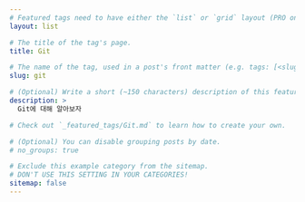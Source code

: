 ```yaml
---
# Featured tags need to have either the `list` or `grid` layout (PRO only).
layout: list

# The title of the tag's page.
title: Git

# The name of the tag, used in a post's front matter (e.g. tags: [<slug>]).
slug: git

# (Optional) Write a short (~150 characters) description of this featured tag.
description: >
  Git에 대해 알아보자

# Check out `_featured_tags/Git.md` to learn how to create your own.

# (Optional) You can disable grouping posts by date.
# no_groups: true

# Exclude this example category from the sitemap.
# DON'T USE THIS SETTING IN YOUR CATEGORIES!
sitemap: false
---
```


